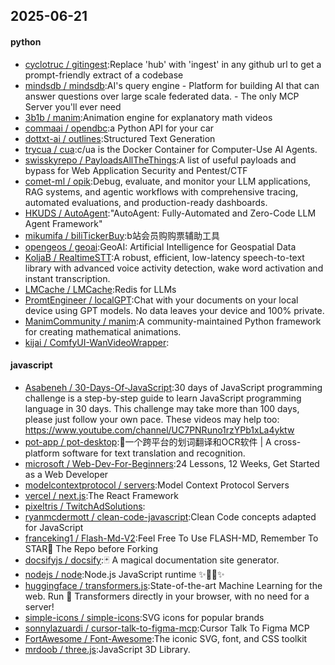 ## 2025-06-21

#### python
* [cyclotruc / gitingest](https://github.com/cyclotruc/gitingest):Replace 'hub' with 'ingest' in any github url to get a prompt-friendly extract of a codebase
* [mindsdb / mindsdb](https://github.com/mindsdb/mindsdb):AI's query engine - Platform for building AI that can answer questions over large scale federated data. - The only MCP Server you'll ever need
* [3b1b / manim](https://github.com/3b1b/manim):Animation engine for explanatory math videos
* [commaai / opendbc](https://github.com/commaai/opendbc):a Python API for your car
* [dottxt-ai / outlines](https://github.com/dottxt-ai/outlines):Structured Text Generation
* [trycua / cua](https://github.com/trycua/cua):c/ua is the Docker Container for Computer-Use AI Agents.
* [swisskyrepo / PayloadsAllTheThings](https://github.com/swisskyrepo/PayloadsAllTheThings):A list of useful payloads and bypass for Web Application Security and Pentest/CTF
* [comet-ml / opik](https://github.com/comet-ml/opik):Debug, evaluate, and monitor your LLM applications, RAG systems, and agentic workflows with comprehensive tracing, automated evaluations, and production-ready dashboards.
* [HKUDS / AutoAgent](https://github.com/HKUDS/AutoAgent):"AutoAgent: Fully-Automated and Zero-Code LLM Agent Framework"
* [mikumifa / biliTickerBuy](https://github.com/mikumifa/biliTickerBuy):b站会员购购票辅助工具
* [opengeos / geoai](https://github.com/opengeos/geoai):GeoAI: Artificial Intelligence for Geospatial Data
* [KoljaB / RealtimeSTT](https://github.com/KoljaB/RealtimeSTT):A robust, efficient, low-latency speech-to-text library with advanced voice activity detection, wake word activation and instant transcription.
* [LMCache / LMCache](https://github.com/LMCache/LMCache):Redis for LLMs
* [PromtEngineer / localGPT](https://github.com/PromtEngineer/localGPT):Chat with your documents on your local device using GPT models. No data leaves your device and 100% private.
* [ManimCommunity / manim](https://github.com/ManimCommunity/manim):A community-maintained Python framework for creating mathematical animations.
* [kijai / ComfyUI-WanVideoWrapper](https://github.com/kijai/ComfyUI-WanVideoWrapper):

#### javascript
* [Asabeneh / 30-Days-Of-JavaScript](https://github.com/Asabeneh/30-Days-Of-JavaScript):30 days of JavaScript programming challenge is a step-by-step guide to learn JavaScript programming language in 30 days. This challenge may take more than 100 days, please just follow your own pace. These videos may help too: https://www.youtube.com/channel/UC7PNRuno1rzYPb1xLa4yktw
* [pot-app / pot-desktop](https://github.com/pot-app/pot-desktop):🌈一个跨平台的划词翻译和OCR软件 | A cross-platform software for text translation and recognition.
* [microsoft / Web-Dev-For-Beginners](https://github.com/microsoft/Web-Dev-For-Beginners):24 Lessons, 12 Weeks, Get Started as a Web Developer
* [modelcontextprotocol / servers](https://github.com/modelcontextprotocol/servers):Model Context Protocol Servers
* [vercel / next.js](https://github.com/vercel/next.js):The React Framework
* [pixeltris / TwitchAdSolutions](https://github.com/pixeltris/TwitchAdSolutions):
* [ryanmcdermott / clean-code-javascript](https://github.com/ryanmcdermott/clean-code-javascript):Clean Code concepts adapted for JavaScript
* [franceking1 / Flash-Md-V2](https://github.com/franceking1/Flash-Md-V2):Feel Free To Use FLASH-MD, Remember To STAR🌟 The Repo before Forking
* [docsifyjs / docsify](https://github.com/docsifyjs/docsify):🃏 A magical documentation site generator.
* [nodejs / node](https://github.com/nodejs/node):Node.js JavaScript runtime ✨🐢🚀✨
* [huggingface / transformers.js](https://github.com/huggingface/transformers.js):State-of-the-art Machine Learning for the web. Run 🤗 Transformers directly in your browser, with no need for a server!
* [simple-icons / simple-icons](https://github.com/simple-icons/simple-icons):SVG icons for popular brands
* [sonnylazuardi / cursor-talk-to-figma-mcp](https://github.com/sonnylazuardi/cursor-talk-to-figma-mcp):Cursor Talk To Figma MCP
* [FortAwesome / Font-Awesome](https://github.com/FortAwesome/Font-Awesome):The iconic SVG, font, and CSS toolkit
* [mrdoob / three.js](https://github.com/mrdoob/three.js):JavaScript 3D Library.
